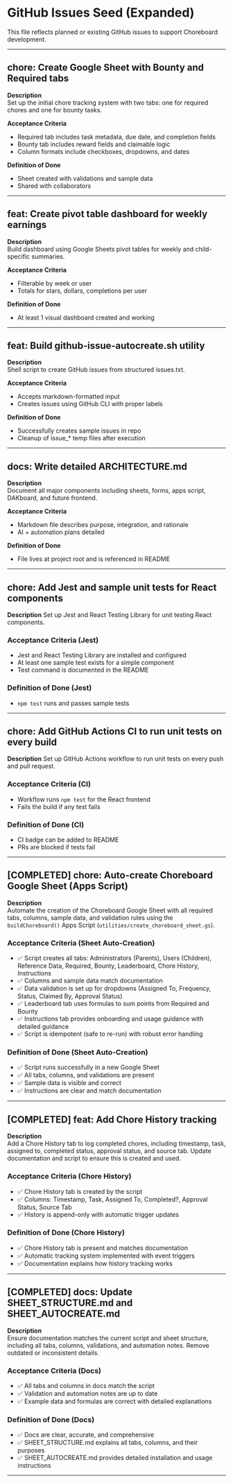 # GitHub Issues Seed (Expanded)

This file reflects planned or existing GitHub issues to support Choreboard development.

---

## chore: Create Google Sheet with Bounty and Required tabs

**Description**  
Set up the initial chore tracking system with two tabs: one for required chores and one for bounty tasks.

**Acceptance Criteria**
- Required tab includes task metadata, due date, and completion fields
- Bounty tab includes reward fields and claimable logic
- Column formats include checkboxes, dropdowns, and dates

**Definition of Done**
- Sheet created with validations and sample data
- Shared with collaborators

---

## feat: Create pivot table dashboard for weekly earnings

**Description**  
Build dashboard using Google Sheets pivot tables for weekly and child-specific summaries.

**Acceptance Criteria**
- Filterable by week or user
- Totals for stars, dollars, completions per user

**Definition of Done**
- At least 1 visual dashboard created and working

---

## feat: Build github-issue-autocreate.sh utility

**Description**  
Shell script to create GitHub issues from structured issues.txt.

**Acceptance Criteria**
- Accepts markdown-formatted input
- Creates issues using GitHub CLI with proper labels

**Definition of Done**
- Successfully creates sample issues in repo
- Cleanup of issue_* temp files after execution

---

## docs: Write detailed ARCHITECTURE.md

**Description**  
Document all major components including sheets, forms, apps script, DAKboard, and future frontend.

**Acceptance Criteria**
- Markdown file describes purpose, integration, and rationale
- AI + automation plans detailed

**Definition of Done**
- File lives at project root and is referenced in README

---

## chore: Add Jest and sample unit tests for React components

**Description**
Set up Jest and React Testing Library for unit testing React components.

### Acceptance Criteria (Jest)

- Jest and React Testing Library are installed and configured
- At least one sample test exists for a simple component
- Test command is documented in the README

### Definition of Done (Jest)

- `npm test` runs and passes sample tests

---

## chore: Add GitHub Actions CI to run unit tests on every build

**Description**
Set up GitHub Actions workflow to run unit tests on every push and pull request.

### Acceptance Criteria (CI)

- Workflow runs `npm test` for the React frontend
- Fails the build if any test fails

### Definition of Done (CI)

- CI badge can be added to README
- PRs are blocked if tests fail

---

## [COMPLETED] chore: Auto-create Choreboard Google Sheet (Apps Script)

**Description**  
Automate the creation of the Choreboard Google Sheet with all required tabs, columns, sample data, and validation rules using the `buildChoreboard()` Apps Script (`utilities/create_choreboard_sheet.gs`).

### Acceptance Criteria (Sheet Auto-Creation)

- ✅ Script creates all tabs: Administrators (Parents), Users (Children), Reference Data, Required, Bounty, Leaderboard, Chore History, Instructions
- ✅ Columns and sample data match documentation
- ✅ Data validation is set up for dropdowns (Assigned To, Frequency, Status, Claimed By, Approval Status)
- ✅ Leaderboard tab uses formulas to sum points from Required and Bounty
- ✅ Instructions tab provides onboarding and usage guidance with detailed guidance
- ✅ Script is idempotent (safe to re-run) with robust error handling

### Definition of Done (Sheet Auto-Creation)

- ✅ Script runs successfully in a new Google Sheet
- ✅ All tabs, columns, and validations are present
- ✅ Sample data is visible and correct
- ✅ Instructions are clear and match documentation

---

## [COMPLETED] feat: Add Chore History tracking

**Description**  
Add a Chore History tab to log completed chores, including timestamp, task, assigned to, completed status, approval status, and source tab. Update documentation and script to ensure this is created and used.

### Acceptance Criteria (Chore History)

- ✅ Chore History tab is created by the script
- ✅ Columns: Timestamp, Task, Assigned To, Completed?, Approval Status, Source Tab
- ✅ History is append-only with automatic trigger updates

### Definition of Done (Chore History)

- ✅ Chore History tab is present and matches documentation
- ✅ Automatic tracking system implemented with event triggers
- ✅ Documentation explains how history tracking works

---

## [COMPLETED] docs: Update SHEET_STRUCTURE.md and SHEET_AUTOCREATE.md

**Description**  
Ensure documentation matches the current script and sheet structure, including all tabs, columns, validations, and automation notes. Remove outdated or inconsistent details.

### Acceptance Criteria (Docs)

- ✅ All tabs and columns in docs match the script
- ✅ Validation and automation notes are up to date
- ✅ Example data and formulas are correct with detailed explanations

### Definition of Done (Docs)

- ✅ Docs are clear, accurate, and comprehensive
- ✅ SHEET_STRUCTURE.md explains all tabs, columns, and their purposes
- ✅ SHEET_AUTOCREATE.md provides detailed installation and usage instructions

---
